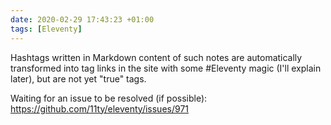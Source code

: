 ```yaml
---
date: 2020-02-29 17:43:23 +01:00
tags: [Eleventy]
---
```


Hashtags written in Markdown content of such notes are automatically transformed into tag links in the site with some #Eleventy magic (I'll explain later), but are not yet "true" tags.

Waiting for an issue to be resolved (if possible): https://github.com/11ty/eleventy/issues/971
